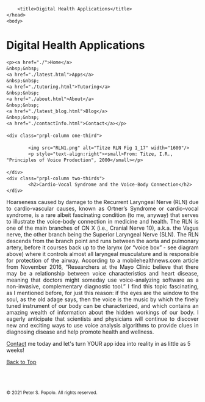 
<html>
	<head>
		<meta charset="UTF-8" />
		<meta name="viewport" content="width=device-width, initial-scale=1, maximum-scale=1, user-scalable=no" />
		<meta http-equiv="X-UA-Compatible" content="IE=edge" />


		<title>Digital Health Applications</title>
	</head>
	<body>
	
<div class="prpl-row">
	<div class="prpl-column two-thirds">
			<h1>Digital Health Applications</h1>
	</div>
	
	<p><a href="./">Home</a>
	&nbsp;&nbsp;
	<a href="./latest.html">Apps</a>
	&nbsp;&nbsp;
	<a href="./tutoring.html">Tutoring</a>
	&nbsp;&nbsp;
	<a href="./about.html">About</a>
	&nbsp;&nbsp;
	<a href="./latest_blog.html">Blog</a>
	&nbsp;&nbsp;
	<a href="./contactInfo.html">Contact</a></p>
	
	<div class="prpl-column one-third">
	
  			<img src="RLN1.png" alt="Titze RLN Fig 1_17" width="1600"/>
  			<p style="text-align:right"><small>From: Titze, I.R., "Principles of Voice Production", 2000</small></p>

	</div>
	<div class="prpl-column two-thirds">
			<h2>Cardio-Vocal Syndrome and the Voice-Body Connection</h2>
	</div>
</div>

<div class="prpl-row">

<p style="text-align:justify">Hoarseness caused by damage to the Recurrent Laryngeal Nerve (RLN) due to cardio-vascular causes, known as Ortner’s Syndrome or cardio-vocal syndrome, is a rare albeit fascinating condition  (to me, anyway) that serves to illustrate the voice-body connection in medicine and health. The RLN is one of the main branches of CN X (i.e., Cranial Nerve 10), a.k.a. the Vagus nerve, the other branch being the Superior Laryngeal Nerve (SLN). The RLN descends from the branch point and runs between the aorta and pulmonary artery, before it courses back up to the larynx (or “voice box” - see diagram above) where it controls almost all laryngeal musculature and is responsible for protection of the airway. According to a mobilehealthnews.com article from November 2016, ”Researchers at the Mayo Clinic believe that there may be a relationship between voice characteristics and heart disease, meaning that doctors might someday use voice-analyzing software as a non-invasive, complementary diagnostic tool.” I find this topic fascinating, as I mentioned before, for just this reason: if the eyes are the window to the soul, as the old adage says, then the voice is the music by which the finely tuned instrument of our body can be characterized, and which contains an amazing wealth of information about the hidden workings of our body. I eagerly anticipate that scientists and physicians will continue to discover new and exciting ways to use voice analysis algorithms to provide clues in diagnosing disease and help promote health and wellness.

</p>

<p><a href="mailto:peterpopolo@gmail.com?subject=Contact">Contact</a> me today and let's turn YOUR app idea into reality in as little as 5 weeks!</p>

<a href="./blog_5.html">Back to Top</a>

<br><br><p><small>&#169; 2021 Peter S. Popolo. All rights reserved.</small></p>







